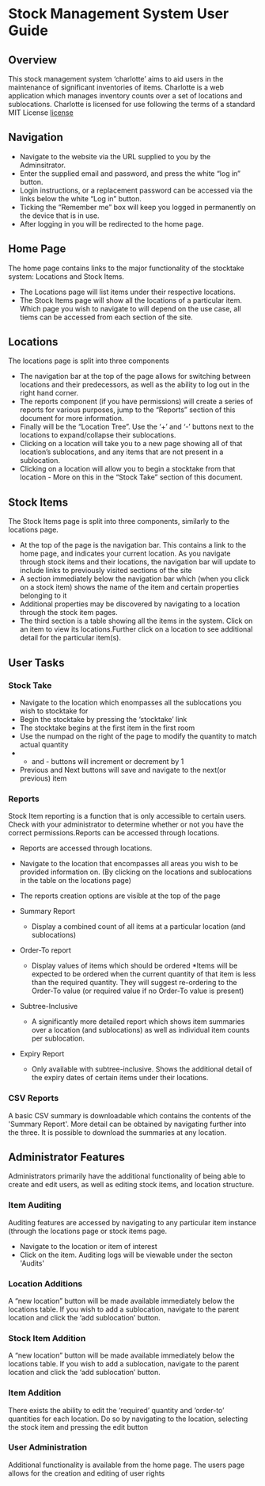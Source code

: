 # Stock Management System User Guide

## Overview
This stock management system ‘charlotte’ aims to aid users in the maintenance of significant inventories of items. Charlotte is a web application which manages inventory counts over a set of locations and sublocations. 
Charlotte is licensed for use following the terms of a standard MIT License [license](LICENSE)

## Navigation
* Navigate to the website via the URL supplied to you by the Adminsitrator.
* Enter the supplied email and password, and press the white “log in” button.
* Login instructions, or a replacement password can be accessed via the links below the white “Log in” button.
* Ticking the “Remember me” box will keep you logged in permanently on the device that is in use.
* After logging in you will be redirected to the home page.
## Home Page
The home page contains links to the major functionality of the stocktake system: Locations and Stock Items. 
* The Locations page will list items under their respective locations.
* The Stock Items page will show all the locations of a particular item. 
Which page you wish to navigate to will depend on the use case, all tiems can be accessed from each section of the site.
## Locations
The locations page is split into three components
* The navigation bar at the top of the page allows for switching between locations and their predecessors, as well as the ability to log out in the right hand corner.
* The reports component (if you have permissions) will create a series of reports for various purposes, jump to the “Reports” section of this document for more information.
* Finally will be the “Location Tree”. Use the ‘+’ and ‘-’ buttons next to the locations to expand/collapse their sublocations.
 * Clicking on a location will take you to a new page showing all of that location’s sublocations, and any items that are not present in a sublocation. 
 * Clicking on a location will allow you to begin a stocktake from that location - More on this in the “Stock Take” section of this document. 
## Stock Items
The Stock Items page is split into three components, similarly to the locations page. 
* At the top of the page is the navigation bar. This contains a link to the home page, and indicates your current location. As you navigate through stock items and their locations, the navigation bar will update to include links to previously visited sections of the site
* A section immediately below the navigation bar which (when you click on a stock item) shows the name of the item and certain properties belonging to it
 * Additional properties may be discovered by navigating to a location through the stock item pages. 
* The third section is a table showing all the items in the system. Click on an item to view its locations.Further click on a location to see additional detail for the particular item(s).
## User Tasks
### Stock Take
* Navigate to the location which enompasses all the sublocations you wish to stocktake for
* Begin the stocktake by pressing the ‘stocktake’ link
* The stocktake begins at the first item in the first room
* Use the numpad on the right of the page to modify the quantity to match actual quantity
* + and - buttons will increment or decrement by 1
* Previous and Next buttons will save and navigate to the next(or previous) item
### Reports
Stock Item reporting is a function that is only accessible to certain users. Check with your administrator to determine whether or not you have the correct permissions.Reports can be accessed through locations.
* Reports are accessed through locations. 
* Navigate to the location that encompasses all areas you wish to be provided information on. (By clicking on the locations and sublocations in the table on the locations page)
* The reports creation options are visible at the top of the page

* Summary Report
  * Display a combined count of all items at a particular location (and sublocations)
* Order-To report
  * Display values of items which should be ordered
    *Items will be expected to be ordered when the current quantity of that item is less than the required quantity. They will suggest re-ordering to the Order-To value (or required value if no Order-To value is present)
* Subtree-Inclusive
  * A significantly more detailed report which shows item summaries over a location (and sublocations) as well as individual item counts per sublocation. 
* Expiry Report
  * Only available with subtree-inclusive. Shows the additional detail of the expiry dates of certain items under their locations. 
### CSV Reports
A basic CSV summary is downloadable which contains the contents of the 'Summary Report'. More detail can be obtained by navigating further into the three. It is possible to download the summaries at any location.
## Administrator Features
Administrators primarily have the additional functionality of being able to create and edit users, as well as editing stock items, and location structure. 
### Item Auditing
Auditing features are accessed by navigating to any particular item instance (through the locations page or stock items page.
* Navigate to the location or item of interest
* Click on the item. Auditing logs will be viewable under the secton 'Audits'
### Location Additions
A “new location” button will be made available immediately below the locations table. If you wish to add a sublocation, navigate to the parent location and click the ‘add sublocation’ button.
### Stock Item Addition
A “new location” button will be made available immediately below the locations table. If you wish to add a sublocation, navigate to the parent location and click the ‘add sublocation’ button.
### Item Addition
There exists the ability to edit the ‘required’ quantity and ‘order-to’ quantities for each location. Do so by navigating to the location, selecting the stock item and pressing the edit button
### User Administration
Additional functionality is available from the home page. The users page allows for the creation and editing of user rights 
